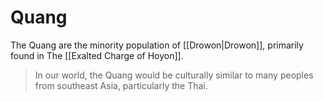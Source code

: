 # Quang

The Quang are the minority population of [[Drowon|Drowon]], primarily found in The [[Exalted Charge of Hoyon]].

> In our world, the Quang would be culturally similar to many peoples from southeast Asia, particularly the Thai.